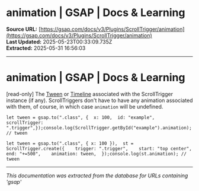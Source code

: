 # animation | GSAP | Docs & Learning

**Source URL:** [https://gsap.com/docs/v3/Plugins/ScrollTrigger/animation](https://gsap.com/docs/v3/Plugins/ScrollTrigger/animation)  
**Last Updated:** 2025-05-23T00:33:09.735Z  
**Extracted:** 2025-05-31 16:56:03

---

# animation | GSAP | Docs & Learning

\[read-only\] The [Tween](https://gsap.com/docs/v3/GSAP/Tween) or [Timeline](https://gsap.com/docs/v3/GSAP/Timeline) associated with the ScrollTrigger instance (if any). ScrollTriggers don't have to have any animation associated with them, of course, in which case `animation` will be undefined.

```
let tween = gsap.to(".class", {  x: 100,  id: "example",  scrollTrigger: ".trigger",});console.log(ScrollTrigger.getById("example").animation); // tween
```

```
let tween = gsap.to(".class", { x: 100 }),  st = ScrollTrigger.create({    trigger: ".trigger",    start: "top center",    end: "+=500",    animation: tween,  });console.log(st.animation); // tween
```

---

*This documentation was extracted from the database for URLs containing 'gsap'*
